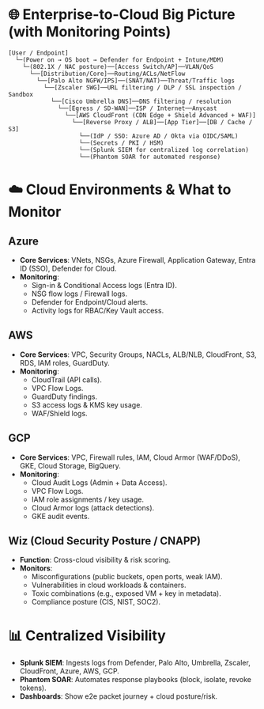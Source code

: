 # 🌐 Enterprise-to-Cloud Big Picture (with Monitoring Points)

```text
[User / Endpoint]
  └─(Power on → OS boot → Defender for Endpoint + Intune/MDM) 
    └─(802.1X / NAC posture)──[Access Switch/AP]──VLAN/QoS
      └──[Distribution/Core]──Routing/ACLs/NetFlow
        └──[Palo Alto NGFW/IPS]──(SNAT/NAT)──Threat/Traffic logs
          └──[Zscaler SWG]──URL filtering / DLP / SSL inspection / Sandbox
            └──[Cisco Umbrella DNS]──DNS filtering / resolution
              └──[Egress / SD-WAN]──ISP / Internet──Anycast
                └──[AWS CloudFront (CDN Edge + Shield Advanced + WAF)]
                  └──[Reverse Proxy / ALB]──[App Tier]──[DB / Cache / S3]
                    └──(IdP / SSO: Azure AD / Okta via OIDC/SAML)
                    └──(Secrets / PKI / HSM)
                    └──(Splunk SIEM for centralized log correlation)
                    └──(Phantom SOAR for automated response)
```

# ☁️ Cloud Environments & What to Monitor

## Azure
- **Core Services**: VNets, NSGs, Azure Firewall, Application Gateway, Entra ID (SSO), Defender for Cloud.  
- **Monitoring**:  
  - Sign-in & Conditional Access logs (Entra ID).  
  - NSG flow logs / Firewall logs.  
  - Defender for Endpoint/Cloud alerts.  
  - Activity logs for RBAC/Key Vault access.  

## AWS
- **Core Services**: VPC, Security Groups, NACLs, ALB/NLB, CloudFront, S3, RDS, IAM roles, GuardDuty.  
- **Monitoring**:  
  - CloudTrail (API calls).  
  - VPC Flow Logs.  
  - GuardDuty findings.  
  - S3 access logs & KMS key usage.  
  - WAF/Shield logs.  

## GCP
- **Core Services**: VPC, Firewall rules, IAM, Cloud Armor (WAF/DDoS), GKE, Cloud Storage, BigQuery.  
- **Monitoring**:  
  - Cloud Audit Logs (Admin + Data Access).  
  - VPC Flow Logs.  
  - IAM role assignments / key usage.  
  - Cloud Armor logs (attack detections).  
  - GKE audit events.  

## Wiz (Cloud Security Posture / CNAPP)
- **Function**: Cross-cloud visibility & risk scoring.  
- **Monitors**:  
  - Misconfigurations (public buckets, open ports, weak IAM).  
  - Vulnerabilities in cloud workloads & containers.  
  - Toxic combinations (e.g., exposed VM + key in metadata).  
  - Compliance posture (CIS, NIST, SOC2).  

# 📊 Centralized Visibility
- **Splunk SIEM**: Ingests logs from Defender, Palo Alto, Umbrella, Zscaler, CloudFront, Azure, AWS, GCP.  
- **Phantom SOAR**: Automates response playbooks (block, isolate, revoke tokens).  
- **Dashboards**: Show e2e packet journey + cloud posture/risk.  

